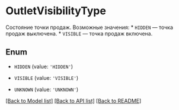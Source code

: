 # OutletVisibilityType

Состояние точки продаж.  Возможные значения:  * `HIDDEN` — точка продаж выключена. * `VISIBLE` — точка продаж включена. 

## Enum

* `HIDDEN` (value: `'HIDDEN'`)

* `VISIBLE` (value: `'VISIBLE'`)

* `UNKNOWN` (value: `'UNKNOWN'`)

[[Back to Model list]](../README.md#documentation-for-models) [[Back to API list]](../README.md#documentation-for-api-endpoints) [[Back to README]](../README.md)


